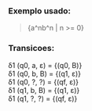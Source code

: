 
### Exemplo usado:

> {a^nb^n | n >= 0} 

### Transicoes:

δ1 (q0, a, ε) = {(q0, B)}<br>
δ1 (q0, b, B) = {(q1, ε)}<br> 
δ1 (q0, ?, ?) = {(qf, ε)}<br>
δ1 (q1, b, B) = {(q1, ε)}<br>
δ1 (q1, ?, ?) = {(qf, ε)} 

